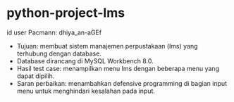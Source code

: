 # python-project-lms 
id user Pacmann: dhiya_an-aGEf

* Tujuan: membuat sistem manajemen perpustakaan (lms) yang terhubung dengan database.
* Database dirancang di MySQL Workbench 8.0.
* Hasil test case: menampilkan menu lms dengan beberapa menu yang dapat dipilih.
* Saran perbaikan: menambahkan defensive programming di bagian input menu untuk menghindari kesalahan pada input.

 
